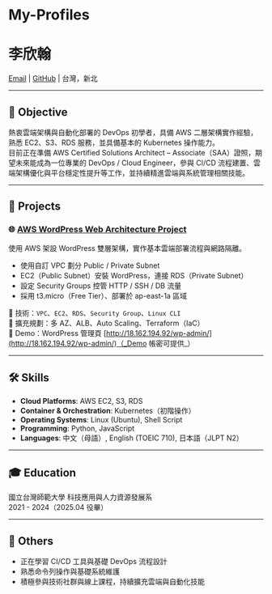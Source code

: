 # My-Profiles

# 李欣翰
[Email](xinhanli.job@gmail.com) | [GitHub](https://github.com/Graylee0128/My-Profiles) | 台灣，新北

---

## 🎯 Objective
熱衷雲端架構與自動化部署的 DevOps 初學者，具備 AWS 二層架構實作經驗，熟悉 EC2、S3、RDS 服務，並具備基本的 Kubernetes 操作能力。  
目前正在準備 AWS Certified Solutions Architect – Associate（SAA）證照，期望未來能成為一位專業的 DevOps / Cloud Engineer，參與 CI/CD 流程建置、雲端架構優化與平台穩定性提升等工作，並持續精進雲端與系統管理相關技能。

---

## 💼 Projects

### 🌐 [AWS WordPress Web Architecture Project](https://github.com/Graylee0128/aws-web-project)

使用 AWS 架設 WordPress 雙層架構，實作基本雲端部署流程與網路隔離。

- 使用自訂 VPC 劃分 Public / Private Subnet
- EC2（Public Subnet）安裝 WordPress，連接 RDS（Private Subnet）
- 設定 Security Groups 控管 HTTP / SSH / DB 流量
- 採用 t3.micro（Free Tier）、部署於 ap-east-1a 區域

🔧 技術：`VPC`、`EC2`、`RDS`、`Security Group`、`Linux CLI`  
🚀 擴充規劃：多 AZ、ALB、Auto Scaling、Terraform（IaC）  
📎 Demo：WordPress 管理頁 [http://18.162.194.92/wp-admin/](http://18.162.194.92/wp-admin/)（_Demo 帳密可提供_）

---

## 🛠 Skills

- **Cloud Platforms**: AWS EC2, S3, RDS
- **Container & Orchestration**: Kubernetes（初階操作）
- **Operating Systems**: Linux (Ubuntu), Shell Script
- **Programming**: Python, JavaScript
- **Languages**: 中文（母語）, English (TOEIC 710), 日本語（JLPT N2）

---

## 🎓 Education

國立台灣師範大學 科技應用與人力資源發展系  
2021 - 2024（2025.04 役畢）

---

## 📄 Others

- 正在學習 CI/CD 工具與基礎 DevOps 流程設計
- 熟悉命令列操作與基礎系統維護
- 積極參與技術社群與線上課程，持續擴充雲端與自動化技能
